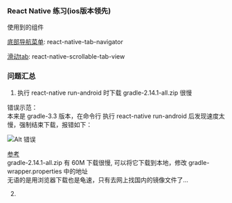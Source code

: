 ### React Native 练习(ios版本领先)


使用到的组件

[底部导航菜单](https://github.com/happypancake/react-native-tab-navigator): react-native-tab-navigator

[滑动tab](https://github.com/skv-headless/react-native-scrollable-tab-view): react-native-scrollable-tab-view


### 问题汇总

1. 执行 react-native run-android 时下载 gradle-2.14.1-all.zip 很慢

错误示范：  
本来是 gradle-3.3 版本，在命令行 执行 react-native run-android 后发现速度太慢，强制结束下载，报错如下：

![Alt 错误]('./logs/01.png')

[参考](http://www.cnblogs.com/Ave-Maria/p/6274563.html)  
gradle-2.14.1-all.zip 有 60M 下载很慢, 可以将它下载到本地，修改 gradle-wrapper.properties 中的地址  
无语的是用浏览器下载也是龟速，只有去网上找国内的镜像文件了...

2. 